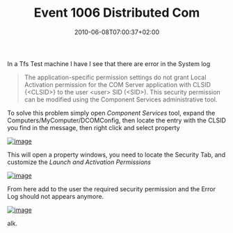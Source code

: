 ﻿---
title: "Event 1006 Distributed Com"
description: ""
date: 2010-06-08T07:00:37+02:00
draft: false
tags: [General]
categories: [General]
---
In a Tfs Test machine I have I see that there are error in the System log

> The application-specific permission settings do not grant Local Activation permission for the COM Server application with CLSID {&lt;CLSID&gt;} to the user &lt;user&gt; SID (&lt;SID&gt;). This security permission can be modified using the Component Services administrative tool.

To solve this problem simply open *Component Services* tool, expand the Computers/MyComputer/DCOMConfig, then locate the entry with the CLSID you find in the message, then right click and select property

[![image](https://www.codewrecks.com/blog/wp-content/uploads/2010/06/image_thumb13.png "image")](https://www.codewrecks.com/blog/wp-content/uploads/2010/06/image13.png)

This will open a property windows, you need to locate the Security Tab, and customize the *Launch and Activation Permissions*

[![image](https://www.codewrecks.com/blog/wp-content/uploads/2010/06/image_thumb14.png "image")](https://www.codewrecks.com/blog/wp-content/uploads/2010/06/image14.png)

From here add to the user the required security permission and the Error Log should not appears anymore.

[![image](https://www.codewrecks.com/blog/wp-content/uploads/2010/06/image_thumb15.png "image")](https://www.codewrecks.com/blog/wp-content/uploads/2010/06/image15.png)

alk.
